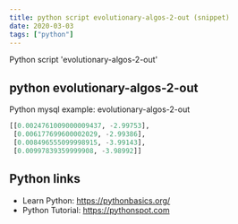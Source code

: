 ```yaml
---
title: python script evolutionary-algos-2-out (snippet)
date: 2020-03-03
tags: ["python"]
---
```

Python script 'evolutionary-algos-2-out'


## python evolutionary-algos-2-out

Python mysql example: evolutionary-algos-2-out

```python
[[0.0024761009000009437, -2.99753],
 [0.006177699600002029, -2.99386],
 [0.008496555099998915, -3.99143],
 [0.00997839359999908, -3.98992]]

```

## Python links

- Learn Python: https://pythonbasics.org/
- Python Tutorial: https://pythonspot.com
